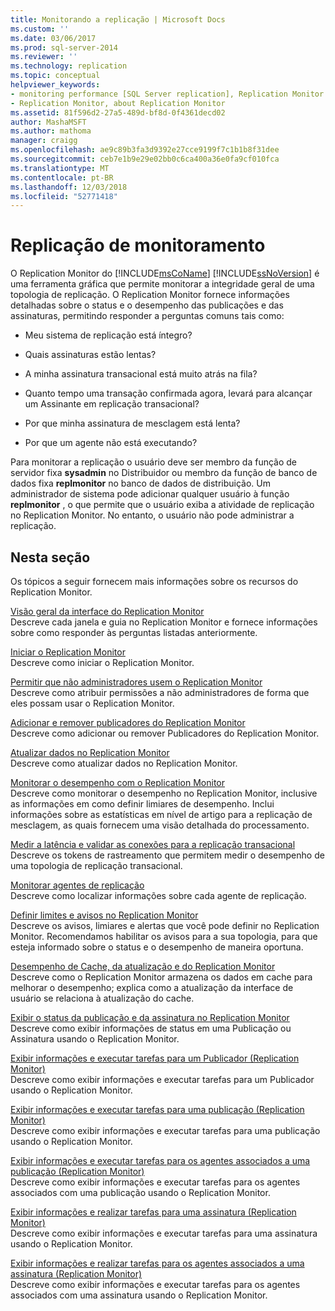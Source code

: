 ```yaml
---
title: Monitorando a replicação | Microsoft Docs
ms.custom: ''
ms.date: 03/06/2017
ms.prod: sql-server-2014
ms.reviewer: ''
ms.technology: replication
ms.topic: conceptual
helpviewer_keywords:
- monitoring performance [SQL Server replication], Replication Monitor
- Replication Monitor, about Replication Monitor
ms.assetid: 81f596d2-27a5-489d-bf8d-0f4361decd02
author: MashaMSFT
ms.author: mathoma
manager: craigg
ms.openlocfilehash: ae9c89b3fa3d9392e27cce9199f7c1b1b8f31dee
ms.sourcegitcommit: ceb7e1b9e29e02bb0c6ca400a36e0fa9cf010fca
ms.translationtype: MT
ms.contentlocale: pt-BR
ms.lasthandoff: 12/03/2018
ms.locfileid: "52771418"
---
```

# <a name="monitoring-replication"></a>Replicação de monitoramento
  O Replication Monitor do [!INCLUDE[msCoName](../../../includes/msconame-md.md)] [!INCLUDE[ssNoVersion](../../../includes/ssnoversion-md.md)] é uma ferramenta gráfica que permite monitorar a integridade geral de uma topologia de replicação. O Replication Monitor fornece informações detalhadas sobre o status e o desempenho das publicações e das assinaturas, permitindo responder a perguntas comuns tais como:  
  
-   Meu sistema de replicação está íntegro?  
  
-   Quais assinaturas estão lentas?  
  
-   A minha assinatura transacional está muito atrás na fila?  
  
-   Quanto tempo uma transação confirmada agora, levará para alcançar um Assinante em replicação transacional?  
  
-   Por que minha assinatura de mesclagem está lenta?  
  
-   Por que um agente não está executando?  
  
 Para monitorar a replicação o usuário deve ser membro da função de servidor fixa **sysadmin** no Distribuidor ou membro da função de banco de dados fixa **replmonitor** no banco de dados de distribuição. Um administrador de sistema pode adicionar qualquer usuário à função **replmonitor** , o que permite que o usuário exiba a atividade de replicação no Replication Monitor. No entanto, o usuário não pode administrar a replicação.  
  
## <a name="in-this-section"></a>Nesta seção  
 Os tópicos a seguir fornecem mais informações sobre os recursos do Replication Monitor.  
  
 [Visão geral da interface do Replication Monitor](overview-of-the-replication-monitor-interface.md)  
 Descreve cada janela e guia no Replication Monitor e fornece informações sobre como responder às perguntas listadas anteriormente.  
  
 [Iniciar o Replication Monitor](start-the-replication-monitor.md)  
 Descreve como iniciar o Replication Monitor.  
  
 [Permitir que não administradores usem o Replication Monitor](allow-non-administrators-to-use-replication-monitor.md)  
 Descreve como atribuir permissões a não administradores de forma que eles possam usar o Replication Monitor.  
  
 [Adicionar e remover publicadores do Replication Monitor](add-and-remove-publishers-from-replication-monitor.md)  
 Descreve como adicionar ou remover Publicadores do Replication Monitor.  
  
 [Atualizar dados no Replication Monitor](refresh-data-in-replication-monitor.md)  
 Descreve como atualizar dados no Replication Monitor.  
  
 [Monitorar o desempenho com o Replication Monitor](monitor-performance-with-replication-monitor.md)  
 Descreve como monitorar o desempenho no Replication Monitor, inclusive as informações em como definir limiares de desempenho. Inclui informações sobre as estatísticas em nível de artigo para a replicação de mesclagem, as quais fornecem uma visão detalhada do processamento.  
  
 [Medir a latência e validar as conexões para a replicação transacional](measure-latency-and-validate-connections-for-transactional-replication.md)  
 Descreve os tokens de rastreamento que permitem medir o desempenho de uma topologia de replicação transacional.  
  
 [Monitorar agentes de replicação](../agents/replication-agents.md)  
 Descreve como localizar informações sobre cada agente de replicação.  
  
 [Definir limites e avisos no Replication Monitor](set-thresholds-and-warnings-in-replication-monitor.md)  
 Descreve os avisos, limiares e alertas que você pode definir no Replication Monitor. Recomendamos habilitar os avisos para a sua topologia, para que esteja informado sobre o status e o desempenho de maneira oportuna.  
  
 [Desempenho de Cache, da atualização e do Replication Monitor](caching-refresh-and-replication-monitor-performance.md)  
 Descreve como o Replication Monitor armazena os dados em cache para melhorar o desempenho; explica como a atualização da interface de usuário se relaciona à atualização do cache.  
  
 [Exibir o status da publicação e da assinatura no Replication Monitor](view-publication-and-subscription-status-in-replication-monitor.md)  
 Descreve como exibir informações de status em uma Publicação ou Assinatura usando o Replication Monitor.  
  
 [Exibir informações e executar tarefas para um Publicador &#40;Replication Monitor&#41;](view-information-and-perform-tasks-for-a-publisher-replication-monitor.md)  
 Descreve como exibir informações e executar tarefas para um Publicador usando o Replication Monitor.  
  
 [Exibir informações e executar tarefas para uma publicação &#40;Replication Monitor&#41;](view-information-and-perform-tasks-for-a-publication-replication-monitor.md)  
 Descreve como exibir informações e executar tarefas para uma publicação usando o Replication Monitor.  
  
 [Exibir informações e executar tarefas para os agentes associados a uma publicação &#40;Replication Monitor&#41;](view-information-and-perform-tasks-for-publication-agents.md)  
 Descreve como exibir informações e executar tarefas para os agentes associados com uma publicação usando o Replication Monitor.  
  
 [Exibir informações e realizar tarefas para uma assinatura &#40;Replication Monitor&#41;](view-information-and-perform-tasks-for-a-subscription-replication-monitor.md)  
 Descreve como exibir informações e executar tarefas para uma assinatura usando o Replication Monitor.  
  
 [Exibir informações e realizar tarefas para os agentes associados a uma assinatura &#40;Replication Monitor&#41;](view-information-and-perform-tasks-for-subscription-agents.md)  
 Descreve como exibir informações e executar tarefas para os agentes associados com uma assinatura usando o Replication Monitor.  
  
  
